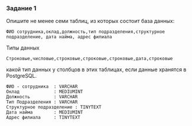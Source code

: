 

### Задание 1

Опишите не менее семи таблиц, из которых состоит база данных:

```
ФИО сотрудника,оклад,должность,тип подразделения,структурное подразделение, дата найма, адрес филиала
```

Типы данных 

```
Строковые,числовые,строковые,строковые,строковые,дата,строковые
```

какой тип данных у столбцов в этих таблицах, если данные хранятся в PostgreSQL.

```
ФИО - сотрудника  : VARCHAR
Оклад             : MEDIUMINT
Должность         : VARCHAR
Тип Подразделения : VARCHAR
Структурное подразделение : TINYTEXT
Дата найма        : MEDIUMINT
Адрес филиала     : TINYTEXT
```

























